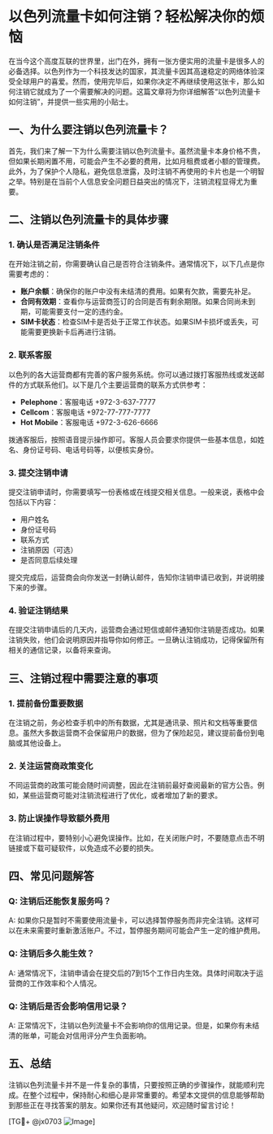 # 以色列流量卡如何注销？轻松解决你的烦恼

在当今这个高度互联的世界里，出门在外，拥有一张方便实用的流量卡是很多人的必备选择。以色列作为一个科技发达的国家，其流量卡因其高速稳定的网络体验深受全球用户的喜爱。然而，使用完毕后，如果你决定不再继续使用这张卡，那么如何注销它就成为了一个需要解决的问题。这篇文章将为你详细解答“以色列流量卡如何注销”，并提供一些实用的小贴士。

## 一、为什么要注销以色列流量卡？

首先，我们来了解一下为什么需要注销以色列流量卡。虽然流量卡本身价格不贵，但如果长期闲置不用，可能会产生不必要的费用，比如月租费或者小额的管理费。此外，为了保护个人隐私，避免信息泄露，及时注销不再使用的卡片也是一个明智之举。特别是在当前个人信息安全问题日益突出的情况下，注销流程显得尤为重要。

## 二、注销以色列流量卡的具体步骤

### 1. 确认是否满足注销条件

在开始注销之前，你需要确认自己是否符合注销条件。通常情况下，以下几点是你需要考虑的：

- **账户余额**：确保你的账户中没有未结清的费用。如果有欠款，需要先补足。
- **合同有效期**：查看你与运营商签订的合同是否有剩余期限。如果合同尚未到期，可能需要支付一定的违约金。
- **SIM卡状态**：检查SIM卡是否处于正常工作状态。如果SIM卡损坏或丢失，可能需要更换新卡后再进行注销。

### 2. 联系客服

以色列的各大运营商都有完善的客户服务系统。你可以通过拨打客服热线或发送邮件的方式联系他们。以下是几个主要运营商的联系方式供参考：

- **Pelephone**：客服电话 +972-3-637-7777
- **Cellcom**：客服电话 +972-77-777-7777
- **Hot Mobile**：客服电话 +972-3-626-6666

拨通客服后，按照语音提示操作即可。客服人员会要求你提供一些基本信息，如姓名、身份证号码、电话号码等，以便核实身份。

### 3. 提交注销申请

提交注销申请时，你需要填写一份表格或在线提交相关信息。一般来说，表格中会包括以下内容：

- 用户姓名
- 身份证号码
- 联系方式
- 注销原因（可选）
- 是否同意后续处理

提交完成后，运营商会向你发送一封确认邮件，告知你注销申请已收到，并说明接下来的步骤。

### 4. 验证注销结果

在提交注销申请后的几天内，运营商会通过短信或邮件通知你注销是否成功。如果注销失败，他们会说明原因并指导你如何修正。一旦确认注销成功，记得保留所有相关的通信记录，以备将来查询。

## 三、注销过程中需要注意的事项

### 1. 提前备份重要数据

在注销之前，务必检查手机中的所有数据，尤其是通讯录、照片和文档等重要信息。虽然大多数运营商不会保留用户的数据，但为了保险起见，建议提前备份到电脑或其他设备上。

### 2. 关注运营商政策变化

不同运营商的政策可能会随时间调整，因此在注销前最好查阅最新的官方公告。例如，某些运营商可能对注销流程进行了优化，或者增加了新的要求。

### 3. 防止误操作导致额外费用

在注销过程中，要特别小心避免误操作。比如，在关闭账户时，不要随意点击不明链接或下载可疑软件，以免造成不必要的损失。

## 四、常见问题解答

### Q: 注销后还能恢复服务吗？

A: 如果你只是暂时不需要使用流量卡，可以选择暂停服务而非完全注销。这样可以在未来需要时重新激活账户。不过，暂停服务期间可能会产生一定的维护费用。

### Q: 注销后多久能生效？

A: 通常情况下，注销申请会在提交后的7到15个工作日内生效。具体时间取决于运营商的工作效率和个人情况。

### Q: 注销后是否会影响信用记录？

A: 正常情况下，注销以色列流量卡不会影响你的信用记录。但是，如果你有未结清的账单，可能会对信用评分产生负面影响。

## 五、总结

注销以色列流量卡并不是一件复杂的事情，只要按照正确的步骤操作，就能顺利完成。在整个过程中，保持耐心和细心是非常重要的。希望本文提供的信息能够帮助到那些正在寻找答案的朋友。如果你还有其他疑问，欢迎随时留言讨论！

[TG💪+ @jx0703 ![Image](https://github.com/user-attachments/assets/dbca1d08-cadb-493c-b0ec-ad6f7a83f270)]